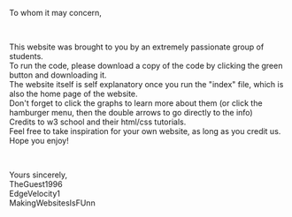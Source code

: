 To whom it may concern,

<br>

This website was brought to you by an extremely passionate group of students.
<br>
To run the code, please download a copy of the code by clicking the green button and downloading it.
<br>
The website itself is self explanatory once you run the "index" file, which is also the home page of the website.
<br>
Don't forget to click the graphs to learn more about them (or click the hamburger menu, then the double arrows to go directly to the info)
<br>
Credits to w3 school and their html/css tutorials.
<br>
Feel free to take inspiration for your own website, as long as you credit us.
<br>
Hope you enjoy!

<br>

Yours sincerely,
<br>
TheGuest1996
<br>
EdgeVelocity1
<br>
MakingWebsitesIsFUnn

